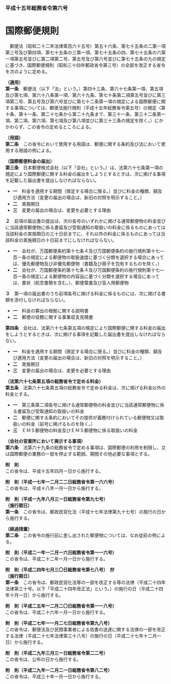 ### 平成十五年総務省令第六号  
# 国際郵便規則  
　郵便法（昭和二十二年法律第百六十五号）第五十六条、第七十五条の二第一項第三号及び第四項、第七十五条の三第一項、第七十五条の四、第七十五条の六第一項第五号並びに第二項第二号、第五号及び第六号並びに第七十五条の九の規定に基づき、国際郵便規則（昭和三十四年郵政省令第三号）の全部を改正する省令を次のように定める。  
  
**（適用）**  
**第一条**　郵便法（以下「法」という。）第四十三条、第六十七条第一項、第五項及び第七項、第六十八条第一項、第六十九条、第七十条第二項第五号並びに第三項第二号、第五号及び第六号並びに第七十二条第一項の規定による国際郵便に関する事項については、郵便法施行規則（平成十五年総務省令第五号）の規定（第十条、第十一条、第二十七条から第二十九条まで、第三十一条、第三十二条第一項、第二項、第六項、第七項及び第八項並びに第三十三条の規定を除く。）にかかわらず、この省令の定めるところによる。  
  
**（用語）**  
**第二条**　この省令において使用する用語は、郵便に関する条約及び法において使用する用語の例による。  
  
**（国際郵便料金の届出）**  
**第三条**　日本郵便株式会社（以下「会社」という。）は、法第六十七条第一項の規定により国際郵便に関する料金の届出をしようとするときは、次に掲げる事項を記載した届出書を提出しなければならない。  
* **一**　料金を適用する期間（限定する場合に限る。）並びに料金の種類、額及び適用方法（変更の届出の場合は、新旧の対照を明示すること。）  
* **二**　実施期日  
* **三**　変更の届出の場合は、変更を必要とする理由  
  
**２**　前項の届出書の提出は、次の各号のいずれかに掲げる通常郵便物の料金並びに当該通常郵便物に係る書留及び受取通知の取扱いの料金に係るものにあっては当該料金の実施期日の三十日前までに、それ以外の料金に係るものにあっては当該料金の実施期日の十日前までにしなければならない。  
* **一**　会社が、万国郵便条約第十七条４及び万国郵便条約の施行規則第十七―百一条の規定による郵便物の取扱速度に基づく分類を選択する場合にあっては、優先郵便物及び非優先郵便物（書籍及び冊子を包有するものを除く。）  
* **二**　会社が、万国郵便条約第十七条４及び万国郵便条約の施行規則第十七―百一条の規定による郵便物の内容品に基づく分類を選択する場合にあっては、書状（航空書簡を含む。）、郵便葉書及び盲人用郵便物  
  
**３**　第一項の届出書のうち前項各号に掲げる料金に係るものには、次に掲げる書類を添付しなければならない。  
* **一**　料金の算出の根拠に関する説明書  
* **二**　郵便の役務に関する事業収支見積書  
  
**第四条**　会社は、法第六十七条第五項の規定により国際郵便に関する料金の届出をしようとするときは、次に掲げる事項を記載した届出書を提出しなければならない。  
* **一**　料金を適用する期間（限定する場合に限る。）並びに料金の種類、額及び適用方法（変更の届出の場合は、新旧の対照を明示すること。）  
* **二**　実施期日  
* **三**　変更の届出の場合は、変更を必要とする理由  
  
**（法第六十七条第五項の総務省令で定める料金）**  
**第五条**　法第六十七条第五項の総務省令で定める料金は、次に掲げる料金以外の料金とする。  
* **一**　第三条第二項各号に掲げる通常郵便物の料金並びに当該通常郵便物に係る書留及び受取通知の取扱いの料金  
* **二**　郵便に関する条約においてその提供が義務付けられている郵便物又は取扱いの料金（前号に掲げるものを除く。）  
* **三**　ＥＭＳ郵便物の料金及びＥＭＳ郵便物に係る取扱いの料金  
  
**（会社の営業所において掲示する事項）**  
**第六条**　法第六十九条の総務省令で定める事項は、国際郵便の利用を制限し、又は国際郵便の業務の一部を停止する範囲、期間その他必要な事項とする。  
  
**附　則**  
この省令は、平成十五年四月一日から施行する。  
  
**附　則（平成一七年一二月二二日総務省令第一六六号）**  
この省令は、平成十八年一月一日から施行する。  
  
**附　則（平成一九年八月三一日総務省令第九七号）**  
**（施行期日）**  
**第一条**　この省令は、郵政民営化法（平成十七年法律第九十七号）の施行の日から施行する。  
  
**（経過措置）**  
**第二条**　この省令の施行前に差し出された郵便物については、なお従前の例による。  
  
**附　則（平成二一年一二月一六日総務省令第一一六号）**  
この省令は、平成二十二年一月一日から施行する。  
  
**附　則（平成二四年七月三〇日総務省令第七八号）　抄**  
**（施行期日）**  
**第一条**　この省令は、郵政民営化法等の一部を改正する等の法律（平成二十四年法律第三十号。以下「平成二十四年改正法」という。）の施行の日（平成二十四年十月一日）から施行する。  
  
**附　則（平成二五年一二月二〇日総務省令第一一八号）**  
この省令は、平成二十六年一月一日から施行する。  
  
**附　則（平成二七年一一月二七日総務省令第九八号）**  
この省令は、郵便法及び民間事業者による信書の送達に関する法律の一部を改正する法律（平成二十七年法律第三十八号）の施行の日（平成二十七年十二月一日）から施行する。  
  
**附　則（平成二九年三月三一日総務省令第二二号）**  
この省令は、公布の日から施行する。  
  
**附　則（平成二九年一二月二一日総務省令第八二号）**  
この省令は、平成三十年一月一日から施行する。  
  
